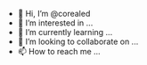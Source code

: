 - 👋 Hi, I’m @corealed
- 👀 I’m interested in ...
- 🌱 I’m currently learning ...
- 💞️ I’m looking to collaborate on ...
- 📫 How to reach me ...

<!---
corealed/corealed is a ✨ special ✨ repository because its `README.md` (this file) appears on your GitHub profile.
You can click the Preview link to take a look at your changes.
--->
